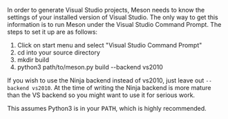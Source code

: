 In order to generate Visual Studio projects, Meson needs to know the settings of your installed version of Visual Studio. The only way to get this information is to run Meson under the Visual Studio Command Prompt. The steps to set it up are as follows:

1. Click on start menu and select "Visual Studio Command Prompt"
1. cd into your source directory
1. mkdir build
1. python3 path/to/meson.py build --backend vs2010

If you wish to use the Ninja backend instead of vs2010, just leave out `--backend vs2010`. At the time of writing the Ninja backend is more mature than the VS backend so you might want to use it for serious work.

This assumes Python3 is in your <tt>PATH</tt>, which is highly recommended.